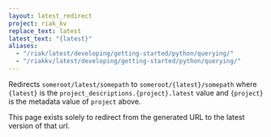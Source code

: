 ```yaml
---
layout: latest_redirect
project: riak_kv
replace_text: latest
latest_text: "{latest}"
aliases:
  - "/riak/latest/developing/getting-started/python/querying/"
  - "/riakkv/latest/developing/getting-started/python/querying/"
---
```


Redirects `someroot/latest/somepath` to `someroot/{latest}/somepath` 
where `{latest}` is the `project_descriptions.{project}.latest` value
and `{project}` is the metadata value of `project` above.

This page exists solely to redirect from the generated URL to the latest version of
that url.


